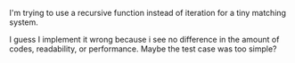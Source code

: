 I'm trying to use a recursive function instead of iteration for a tiny matching system.

I guess I implement it wrong because i see no difference in the amount of codes, readability, or performance.
Maybe the test case was too simple?
